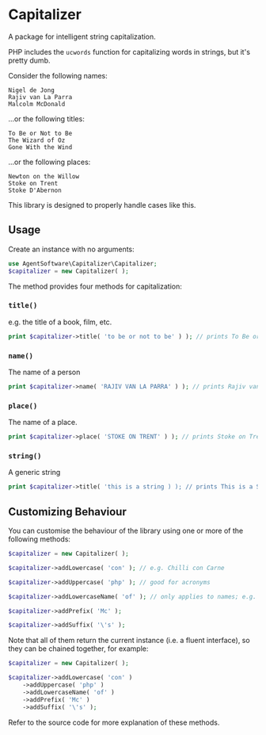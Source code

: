 # Capitalizer

A package for intelligent string capitalization.

PHP includes the `ucwords` function for capitalizing words in strings, but it's pretty dumb.

Consider the following names:

```
Nigel de Jong
Rajiv van La Parra
Malcolm McDonald
```

...or the following titles:

```
To Be or Not to Be
The Wizard of Oz
Gone With the Wind
```

...or the following places:

```
Newton on the Willow
Stoke on Trent
Stoke D'Abernon
```

This library is designed to properly handle cases like this.

## Usage

Create an instance with no arguments:

```php
use AgentSoftware\Capitalizer\Capitalizer;
$capitalizer = new Capitalizer( );
```

The method provides four methods for capitalization:

### `title()`

e.g. the title of a book, film, etc.

```php
print $capitalizer->title( 'to be or not to be' ) ); // prints To Be or Not to Be
```

### `name()`

The name of a person

```php
print $capitalizer->name( 'RAJIV VAN LA PARRA' ) ); // prints Rajiv van La Parra
```


### `place()`

The name of a place.

```php
print $capitalizer->place( 'STOKE ON TRENT' ) ); // prints Stoke on Trent
```

### `string()`

A generic string

```php
print $capitalizer->title( 'this is a string ) ); // prints This is a String
```

## Customizing Behaviour

You can customise the behaviour of the library using one or more of the following methods:

```php
$capitalizer = new Capitalizer( );

$capitalizer->addLowercase( 'con' ); // e.g. Chilli con Carne

$capitalizer->addUppercase( 'php' ); // good for acronyms

$capitalizer->addLowercaseName( 'of' ); // only applies to names; e.g. Jesus of Nazareth

$capitalizer->addPrefix( 'Mc' );

$capitalizer->addSuffix( '\'s' );
```

Note that all of them return the current instance (i.e. a fluent interface), so they can be chained together, for example:

```php
$capitalizer = new Capitalizer( );

$capitalizer->addLowercase( 'con' )
    ->addUppercase( 'php' )
    ->addLowercaseName( 'of' )
    ->addPrefix( 'Mc' )
    ->addSuffix( '\'s' );
```


Refer to the source code for more explanation of these methods.